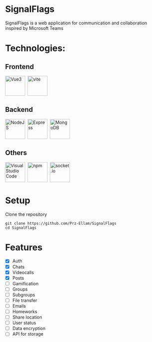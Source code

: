 # SignalFlags

SignalFlags is a web application for communication and collaboration inspired by Microsoft Teams

# Technologies:
## Frontend
<p align="left">
<img
    src="https://cdn.jsdelivr.net/gh/devicons/devicon/icons/vuejs/vuejs-original.svg"
    width="64"
    alt="Vue3"
    style="margin-right: 4px"
/>
<img
    src="https://upload.wikimedia.org/wikipedia/commons/f/f1/Vitejs-logo.svg"
    width="64"
    alt="vite"
    style="margin-right: 4px"
/>
</p>

## Backend
<p align="left">
<img
    src="https://cdn.jsdelivr.net/gh/devicons/devicon/icons/nodejs/nodejs-original.svg"
    width="64"
    alt="NodeJS"
    style="margin-right: 4px"
/>         
<img
    src="https://cdn.jsdelivr.net/gh/devicons/devicon/icons/express/express-original.svg"
    width="64"
    alt="Express"
    style="margin-right: 4px"
/>
<img
    src="https://cdn.jsdelivr.net/gh/devicons/devicon/icons/mongodb/mongodb-original.svg"
    width="64"
    alt="MongoDB"
    style="margin-right: 4px"
/>                          
</p>

## Others
<p align="left">
<img
    src="https://cdn.jsdelivr.net/gh/devicons/devicon/icons/vscode/vscode-original.svg"
    width="64"
    alt="Visual Studio Code"
    style="margin-right: 4px"
/>
<img
    src="https://cdn.jsdelivr.net/gh/devicons/devicon/icons/npm/npm-original-wordmark.svg"
    width="64"
    alt="npm"
    style="margin-right: 4px"
/> 
<img
    src="https://cdn.jsdelivr.net/gh/devicons/devicon/icons/socketio/socketio-original.svg"
    width="64"
    alt="socket.io"
    style="margin-right: 4px"
/>          
</p>

# Setup

Clone the repository
```
git clone https://github.com/Prz-Ellam/SignalFlags
cd SignalFlags
```

# Features
- [x] Auth
- [x] Chats
- [x] Videocalls
- [x] Posts
- [ ] Gamification
- [ ] Groups
- [ ] Subgroups
- [ ] File transfer
- [ ] Emails
- [ ] Homeworks
- [ ] Share location
- [ ] User status
- [ ] Data encryption
- [ ] API for storage
